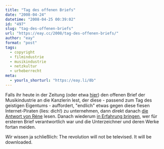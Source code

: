 ```yaml
---
title: "Tag des offenen Briefs"
date: "2008-04-24"
datetime: "2008-04-25 00:39:02"
id: "497"
slug: "tag-des-offenen-briefs"
url: "https://eay.cc/2008/tag-des-offenen-briefs/"
author: "eay"
format: "post"
tags:
  - copyright
  - filmindustrie
  - musikindustrie
  - netzkultur
  - urheberrecht
meta:
  - yourls_shorturl: "https://eay.li/8b"
---
```


Falls ihr heute in der Zeitung (oder etwa [hier](http://www.nerdcore.de/wp/2008/04/24/offener-brief-der-musikindustrie-an-die-kanzlerin-zum-tag-des-geistigen-eigentums-und-meine-antwort/)) den offenen Brief der Musikindustrie an die Kanzlerin lest, der diese - passend zum Tag des geistigen Eigentums - auffordert, "endlich" etwas gegen diese fiesen Internet-Piraten (lies: dich!) zu unternehmen, dann direkt danach [die Antwort von Réne](http://www.nerdcore.de/wp/2008/04/24/offener-brief-der-musikindustrie-an-die-kanzlerin-zum-tag-des-geistigen-eigentums-und-meine-antwort/) lesen. Danach wiederum [in Erfahrung bringen](http://www.2punkt0.org/2008/04/24/offener-brief-zum-tag-des-geistigen-eigentums-oder-die-ewig-gestrigen/), wer für ersteren Brief verantwortlich war und die Unterzeichner und deren Werke fortan meiden.

_Wir_ wissen ja schließlich: The revolution will not be televised. It will be downloaded.
